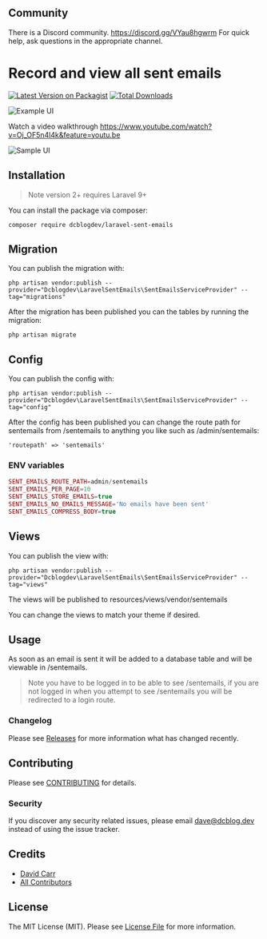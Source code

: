 ## Community

There is a Discord community. https://discord.gg/VYau8hgwrm For quick help, ask questions in the appropriate channel.

# Record and view all sent emails

[![Latest Version on Packagist](https://img.shields.io/packagist/v/dcblogdev/laravel-sent-emails.svg?style=flat-square)](https://packagist.org/packages/dcblogdev/laravel-sent-emails)
[![Total Downloads](https://img.shields.io/packagist/dt/dcblogdev/laravel-sent-emails.svg?style=flat-square)](https://packagist.org/packages/dcblogdev/laravel-sent-emails)

![Example UI](https://repository-images.githubusercontent.com/279137838/610e3200-1d0e-11eb-8a39-7812708a55cd)

Watch a video walkthrough https://www.youtube.com/watch?v=Oj_OF5n4l4k&feature=youtu.be

![Sample UI](https://user-images.githubusercontent.com/1018170/107695686-d80d7c00-6ca8-11eb-8a49-c08ddfa701fb.png)

## Installation

> Note version 2+ requires Laravel 9+

You can install the package via composer:

```
composer require dcblogdev/laravel-sent-emails
```

## Migration

You can publish the migration with:

```
php artisan vendor:publish --provider="Dcblogdev\LaravelSentEmails\SentEmailsServiceProvider" --tag="migrations"
```

After the migration has been published you can the tables by running the migration:

```
php artisan migrate
```

## Config

You can publish the config with:

```
php artisan vendor:publish --provider="Dcblogdev\LaravelSentEmails\SentEmailsServiceProvider" --tag="config"
```

After the config has been published you can change the route path for sentemails from /sentemails to anything you like such as /admin/sentemails:

```
'routepath' => 'sentemails'
```

### ENV variables

```php
SENT_EMAILS_ROUTE_PATH=admin/sentemails
SENT_EMAILS_PER_PAGE=10
SENT_EMAILS_STORE_EMAILS=true
SENT_EMAILS_NO_EMAILS_MESSAGE='No emails have been sent'
SENT_EMAILS_COMPRESS_BODY=true
```

## Views
You can publish the view with:

```
php artisan vendor:publish --provider="Dcblogdev\LaravelSentEmails\SentEmailsServiceProvider" --tag="views"
```

The views will be published to resources/views/vendor/sentemails

You can change the views to match your theme if desired.

## Usage

As soon as an email is sent it will be added to a database table and will be viewable in /sentemails.

> Note you have to be logged in to be able to see /sentemails, if you are not logged in when you attempt to see /sentemails you will be redirected to a login route.

### Changelog

Please see [Releases](https://github.com/dcblogdev/laravel-sent-emails/releases) for more information what has changed recently.

## Contributing

Please see [CONTRIBUTING](CONTRIBUTING.md) for details.

### Security

If you discover any security related issues, please email dave@dcblog.dev instead of using the issue tracker.

## Credits

- [David Carr](https://github.com/dcblogdev)
- [All Contributors](../../contributors)

## License

The MIT License (MIT). Please see [License File](LICENSE.md) for more information.
